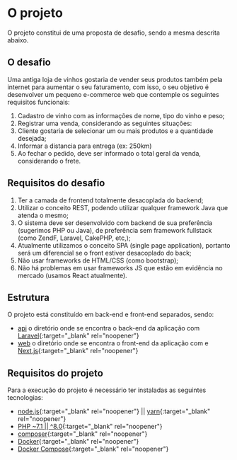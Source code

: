 # O projeto

O projeto constitui de uma proposta de desafio, sendo a mesma descrita abaixo.

## O desafio

Uma antiga loja de vinhos gostaria de vender seus produtos também pela internet para aumentar o seu faturamento, com isso, o seu objetivo é desenvolver um pequeno e-commerce web que contemple os seguintes requisitos funcionais:

1. Cadastro de vinho com as informações de nome, tipo do vinho e peso;
2. Registrar uma venda, considerando as seguintes situações:
3. Cliente gostaria de selecionar um ou mais produtos e a quantidade desejada;
4. Informar a distancia para entrega (ex: 250km)
5. Ao fechar o pedido, deve ser informado o total geral da venda, considerando o frete.

## Requisitos do desafio

1. Ter a camada de frontend totalmente desacoplada do backend;
2. Utilizar o conceito REST, podendo utilizar qualquer framework Java que atenda o mesmo;
3. O sistema deve ser desenvolvido com backend de sua preferência (sugerimos PHP ou Java), de preferência sem framework fullstack (como ZendF, Laravel, CakePHP, etc,);
4. Atualmente utilizamos o conceito SPA (single page application), portanto será um diferencial se o front estiver desacoplado do back;
5. Não usar frameworks de HTML/CSS (como bootstrap);
6. Não há problemas em usar frameworks JS que estão em evidência no mercado (usamos React atualmente).

## Estrutura

O projeto está constituído em back-end e front-end separados, sendo:

- [api](./api) o diretório onde se encontra o back-end da aplicação com [Laravel](https://laravel.com/docs/9.x){:target="\_blank" rel="noopener"}
- [web](./web/) o diretório onde se encontra o front-end da aplicação com e [Next.js](https://nextjs.org/docs/getting-started){:target="\_blank" rel="noopener"}

## Requisitos do projeto

Para a execução do projeto é necessário ter instaladas as seguintes tecnologias:

- [node.js](https://nodejs.org/en/){:target="\_blank" rel="noopener"} || [yarn](https://yarnpkg.com/getting-started/install){:target="\_blank" rel="noopener"}
- [PHP ~7.1 || ^8.0](https://www.php.net/manual/en/install.php){:target="\_blank" rel="noopener"}
- [composer](https://getcomposer.org/download/){:target="\_blank" rel="noopener"}
- [Docker](https://docs.docker.com/engine/install/){:target="\_blank" rel="noopener"}
- [Docker Compose](https://docs.docker.com/compose/){:target="\_blank" rel="noopener"}
